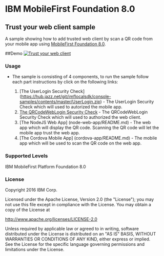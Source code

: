 IBM MobileFirst Foundation 8.0
===
## Trust your web client sample 
A sample showing how to add trusted web client by scan a QR code from your mobile app using [MobileFirst Foundation 8.0](http://mobilefirstplatform.ibmcloud.com).  

##Demo
[![Trust your web client](https://img.youtube.com/vi/HgA-aPUWEeE/0.jpg)](https://www.youtube.com/watch?v=HgA-aPUWEeE)

### Usage
* The sample is consisting of 4 components, to run the sample follow each part instructions by click on the following links:

    1. [The UserLogin Security Check] (https://hub.jazz.net/git/imflocalsdk/console-samples/contents/master/UserLogin.zip) - The UserLogin Security Check which will used to autorized the mobile app.
    2. [The QRCodeWebLogin Security Check](qrcode-web-login-security-check/README.md) - The QRCodeWebLogin Security Check which will used to authorized the web client.
    3. [The NodeJS Web App] (node-web-app/README.md) - The web app which will display the QR code. Scanning the QR code will let the mobile app trust the web app.
    4. [The Cordova Mobile App] (cordova-app/README.md) - The mobile app which will be used to scan the QR code on the web app.

### Supported Levels
IBM MobileFirst Platform Foundation 8.0

### License
Copyright 2016 IBM Corp.

Licensed under the Apache License, Version 2.0 (the "License");
you may not use this file except in compliance with the License.
You may obtain a copy of the License at

http://www.apache.org/licenses/LICENSE-2.0

Unless required by applicable law or agreed to in writing, software
distributed under the License is distributed on an "AS IS" BASIS,
WITHOUT WARRANTIES OR CONDITIONS OF ANY KIND, either express or implied.
See the License for the specific language governing permissions and
limitations under the License.